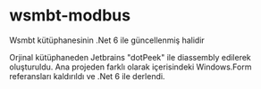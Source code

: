 # wsmbt-modbus
Wsmbt kütüphanesinin .Net 6 ile güncellenmiş halidir

Orjinal kütüphaneden Jetbrains "dotPeek" ile diassembly edilerek oluşturuldu.
Ana projeden farklı olarak içerisindeki Windows.Form referansları kaldırıldı ve .Net 6 ile derlendi.
